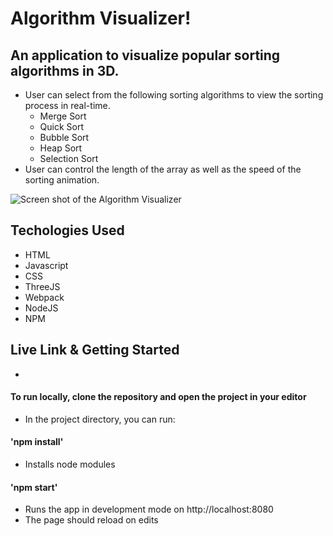 # Algorithm Visualizer!
 
## An application to visualize popular sorting algorithms in 3D.
- User can select from the following sorting algorithms to view the sorting process in real-time.
    - Merge Sort
    - Quick Sort
    - Bubble Sort
    - Heap Sort
    - Selection Sort
- User can control the length of the array as well as the speed of the sorting animation.


![Screen shot of the Algorithm Visualizer](https://imgur.com/ug3B5jl.png#gh-dark-mode-only)


## Techologies Used
* HTML
* Javascript
* CSS
* ThreeJS
* Webpack
* NodeJS
* NPM

## Live Link & Getting Started
* 

 
#### To run locally, clone the repository and open the project in your editor
* In the project directory, you can run:
#### 'npm install'
* Installs node modules
#### 'npm start'
* Runs the app in development mode on http://localhost:8080
* The page should reload on edits
